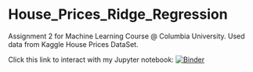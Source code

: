 # House_Prices_Ridge_Regression
Assignment 2 for Machine Learning Course @ Columbia University. Used data from Kaggle House Prices DataSet.  

Click this link to interact with my Jupyter notebook: [![Binder](https://mybinder.org/badge_logo.svg)](https://mybinder.org/v2/gh/Smitha28/House_Prices_Ridge_Regression/master)
